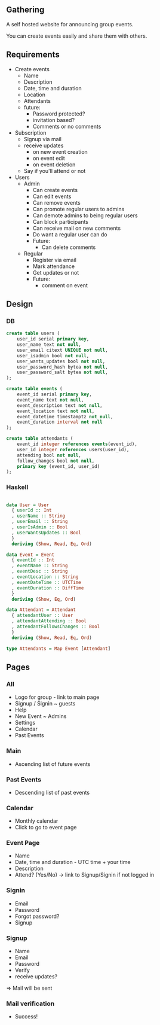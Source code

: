 Gathering
---------

A self hosted website for announcing group events.

You can create events easily and share them with others.

## Requirements

- Create events
    - Name
    - Description
    - Date, time and duration
    - Location
    - Attendants
    - future:
        - Password protected?
        - invitation based?
        - Comments or no comments
- Subscription
    - Signup via mail
    - receive updates
        - on new event creation
        - on event edit
        - on event deletion
    - Say if you'll attend or not
- Users
    - Admin
        - Can create events
        - Can edit events
        - Can remove events
        - Can promote regular users to admins
        - Can demote admins to being regular users
        - Can block participants
        - Can receive mail on new comments
        - Do want a regular user can do
        - Future:
            - Can delete comments
    - Regular
        - Register via email
        - Mark attendance
        - Get updates or not
        - Future:
            - comment on event

## Design

### DB

```sql
create table users (
    user_id serial primary key,
    user_name text not null,
    user_email citext UNIQUE not null,
    user_isadmin bool not null,
    user_wants_updates bool not null,
    user_password_hash bytea not null,
    user_password_salt bytea not null,
);

create table events (
    event_id serial primary key,
    event_name text not null,
    event_description text not null,
    event_location text not null,
    event_datetime timestamptz not null,
    event_duration interval not null
);

create table attendants (
    event_id integer references events(event_id),
    user_id integer references users(user_id),
    attending bool not null,
    follow_changes bool not null,
    primary key (event_id, user_id)
);
```

### Haskell

```hs

data User = User
  { userId :: Int
  , userName :: String
  , userEmail :: String
  , userIsAdmin :: Bool
  , userWantsUpdates :: Bool
  }
  deriving (Show, Read, Eq, Ord)

data Event = Event
  { eventId :: Int
  , eventName :: String
  , eventDesc :: String
  , eventLocation :: String
  , eventDateTime :: UTCTime
  , eventDuration :: DiffTime
  }
  deriving (Show, Eq, Ord)

data Attendant = Attendant
  { attendantUser :: User
  , attendantAttending :: Bool
  , attendantFollowsChanges :: Bool
  }
  deriving (Show, Read, Eq, Ord)

type Attendants = Map Event [Attendant]

```




## Pages

### All

- Logo for group - link to main page
- Signup / Signin ~ guests
- Help
- New Event ~ Admins
- Settings
- Calendar
- Past Events

### Main

- Ascending list of future events

### Past Events

- Descending list of past events

### Calendar

- Monthly calendar
- Click to go to event page

### Event Page

- Name
- Date, time and duration - UTC time + your time
- Description
- Attend? (Yes/No) -> link to Signup/Signin if not logged in 

### Signin

- Email
- Password
- Forgot password?
- Signup

### Signup

- Name
- Email
- Password
- Verify
- receive updates?

=> Mail will be sent

### Mail verification

- Success!
